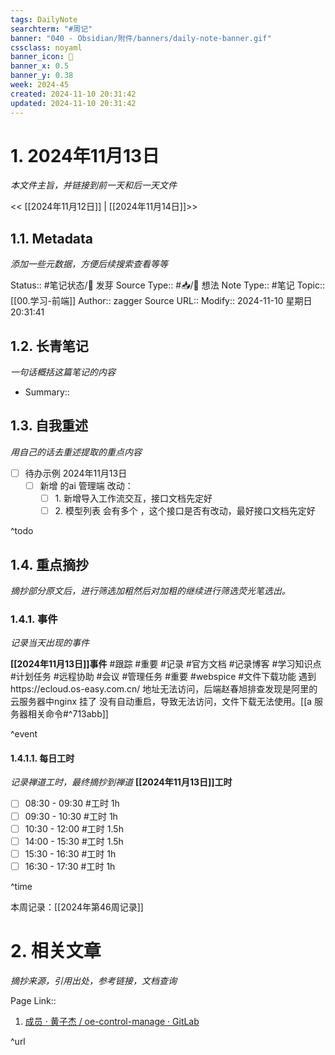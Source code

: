 ```yaml
---
tags: DailyNote
searchterm: "#周记"
banner: "040 - Obsidian/附件/banners/daily-note-banner.gif"
cssclass: noyaml
banner_icon: 💌
banner_x: 0.5
banner_y: 0.38
week: 2024-45
created: 2024-11-10 20:31:42
updated: 2024-11-10 20:31:42
---
```


# 1. 2024年11月13日

_本文件主旨，并链接到前一天和后一天文件_

<< [[2024年11月12日]] | [[2024年11月14日]]>>

## 1.1. Metadata

_添加一些元数据，方便后续搜索查看等等_

Status:: #笔记状态/🌱 发芽
Source Type:: #📥/💭 想法 
Note Type:: #笔记
Topic:: [[00.学习-前端]]
Author:: zagger
Source URL::
Modify:: 2024-11-10 星期日 20:31:41

## 1.2. 长青笔记

_一句话概括这篇笔记的内容_

- Summary::

## 1.3. 自我重述

_用自己的话去重述提取的重点内容_

- [ ] 待办示例 2024年11月13日
	- [ ] 新增 的ai 管理端 改动：
		- [ ] 1. 新增导入工作流交互，接口文档先定好  
		- [ ] 2. 模型列表 会有多个 ，这个接口是否有改动，最好接口文档先定好

^todo

## 1.4. 重点摘抄

_摘抄部分原文后，进行筛选加粗然后对加粗的继续进行筛选荧光笔选出。_

### 1.4.1. 事件

_记录当天出现的事件_

**[[2024年11月13日]]事件** 
#跟踪 #重要 #记录 #官方文档 #记录博客 #学习知识点 #计划任务 #远程协助 #会议 #管理任务
#重要 #webspice #文件下载功能 遇到https://ecloud.os-easy.com.cn/ 地址无法访问，后端赵春旭排查发现是阿里的云服务器中nginx 挂了 没有自动重启，导致无法访问，文件下载无法使用。[[a 服务器相关命令#^713abb]]

^event

#### 1.4.1.1. 每日工时

_记录禅道工时，最终摘抄到禅道_
**[[2024年11月13日]]工时**
- [ ] 08:30 - 09:30 #工时  1h
- [ ] 09:30 - 10:30 #工时  1h
- [ ] 10:30 - 12:00 #工时  1.5h
- [ ] 14:00 - 15:30 #工时  1.5h
- [ ] 15:30 - 16:30 #工时  1h
- [ ] 16:30 - 17:30 #工时  1h

^time

本周记录：[[2024年第46周记录]]

# 2. 相关文章

_摘抄来源，引用出处，参考链接，文档查询_

Page Link::
1. [成员 · 黄子杰 / oe-control-manage · GitLab](http://172.16.203.254/huangzijie/oe-control-manage/-/project_members)

^url
